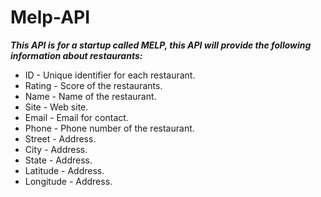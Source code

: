 # Melp-API

_**This API is for a startup called MELP, this API will provide the following information about restaurants:**_

 * ID - Unique identifier for each restaurant.
 * Rating - Score of the restaurants.
 * Name - Name of the restaurant.
 * Site - Web site.
 * Email - Email for contact.
 * Phone - Phone number of the restaurant.
 * Street - Address.
 * City - Address.
 * State - Address.
 * Latitude - Address.
 * Longitude - Address.
 
